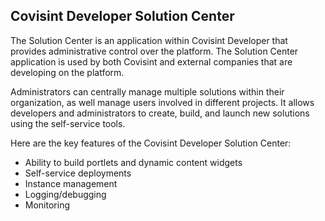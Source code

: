 ## Covisint Developer Solution Center
The Solution Center is an application within Covisint Developer that provides administrative control over the platform.  The Solution Center application is used by both Covisint and external companies that are developing on the platform.

Administrators can centrally manage multiple solutions within their organization, as well manage users involved in different projects. It allows developers and administrators to create, build, and launch new solutions using the self-service tools.

Here are the key features of the Covisint Developer Solution Center:
* Ability to build portlets and dynamic content widgets
* Self-service deployments
* Instance management
* Logging/debugging
* Monitoring


